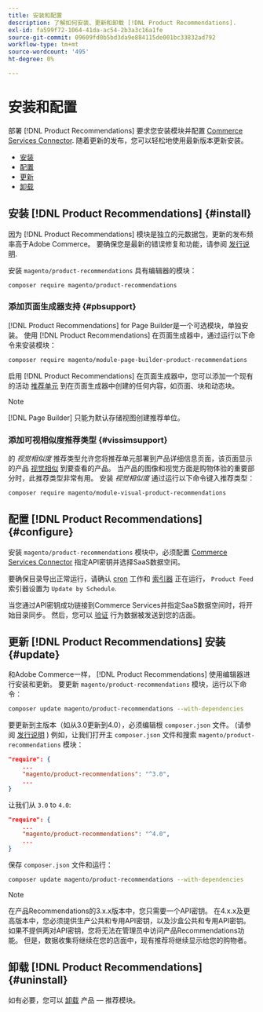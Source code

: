 ```yaml
---
title: 安装和配置
description: 了解如何安装、更新和卸载 [!DNL Product Recommendations].
exl-id: fa599f72-1064-41da-ac54-2b3a3c16a1fe
source-git-commit: 09609fd0b5bd3da9e884115de001bc33832ad792
workflow-type: tm+mt
source-wordcount: '495'
ht-degree: 0%

---
```


# 安装和配置

部署 [!DNL Product Recommendations] 要求您安装模块并配置 [Commerce Services Connector](../landing/saas.md). 随着更新的发布，您可以轻松地使用最新版本更新安装。

- [安装](#install)
- [配置](#configure)
- [更新](#update)
- [卸载](#uninstall)

## 安装 [!DNL Product Recommendations] {#install}

因为 [!DNL Product Recommendations] 模块是独立的元数据包，更新的发布频率高于Adobe Commerce。 要确保您是最新的错误修复和功能，请参阅 [发行说明](release-notes.md).

安装 `magento/product-recommendations` 具有编辑器的模块：

```bash
composer require magento/product-recommendations
```

### 添加页面生成器支持 {#pbsupport}

[!DNL Product Recommendations] for Page Builder是一个可选模块，单独安装。 使用 [!DNL Product Recommendations] 在页面生成器中，通过运行以下命令来安装模块：

```bash
composer require magento/module-page-builder-product-recommendations
```

启用 [!DNL Product Recommendations] 在页面生成器中，您可以添加一个现有的活动 [推荐单元](https://docs.magento.com/user-guide/cms/page-builder-add-recommendations.html) 到在页面生成器中创建的任何内容，如页面、块和动态块。

>[!NOTE]
>
>[!DNL Page Builder] 只能为默认存储视图创建推荐单位。

### 添加可视相似度推荐类型 {#vissimsupport}

的 _视觉相似度_ 推荐类型允许您将推荐单元部署到产品详细信息页面，该页面显示的产品 [视觉相似](type.md#visualsim) 到要查看的产品。 当产品的图像和视觉方面是购物体验的重要部分时，此推荐类型非常有用。 安装 _视觉相似度_ 通过运行以下命令键入推荐类型：

```bash
composer require magento/module-visual-product-recommendations
```

## 配置 [!DNL Product Recommendations] {#configure}

安装 `magento/product-recommendations` 模块中，必须配置 [Commerce Services Connector](https://docs.magento.com/user-guide/configuration/services/saas.html) 指定API密钥并选择SaaS数据空间。

要确保目录导出正常运行，请确认 [cron](https://devdocs.magento.com/guides/v2.4/config-guide/cli/config-cli-subcommands-cron.html) 工作和 [索引器](https://devdocs.magento.com/guides/v2.4/config-guide/cli/config-cli-subcommands-index.html) 正在运行， `Product Feed` 索引器设置为 `Update by Schedule`.

当您通过API密钥成功链接到Commerce Services并指定SaaS数据空间时，将开始目录同步。 然后，您可以 [验证](verify.md) 行为数据被发送到您的店面。

## 更新 [!DNL Product Recommendations] 安装 {#update}

和Adobe Commerce一样， [!DNL Product Recommendations] 使用编辑器进行安装和更新。 要更新 `magento/product-recommendations` 模块，运行以下命令：

```bash
composer update magento/product-recommendations --with-dependencies
```

要更新到主版本（如从3.0更新到4.0），必须编辑根 `composer.json` 文件。 (请参阅 [发行说明](release-notes.md) ) 例如，让我们打开主 `composer.json` 文件和搜索 `magento/product-recommendations` 模块：

```json
"require": {
    ...
    "magento/product-recommendations": "^3.0",
    ...
}
```

让我们从 `3.0` to `4.0`:

```json
"require": {
    ...
    "magento/product-recommendations": "^4.0",
    ...
}
```

保存 `composer.json` 文件和运行：

```bash
composer update magento/product-recommendations --with-dependencies
```

>[!NOTE]
>
> 在产品Recommendations的3.x.x版本中，您只需要一个API密钥。 在4.x.x及更高版本中，您必须提供生产公共和专用API密钥，以及沙盒公共和专用API密钥。 如果不提供两对API密钥，您将无法在管理员中访问产品Recommendations功能。 但是，数据收集将继续在您的店面中，现有推荐将继续显示给您的购物者。

## 卸载 [!DNL Product Recommendations] {#uninstall}

如有必要，您可以 [卸载](https://devdocs.magento.com/guides/v2.4/install-gde/install/cli/install-cli-uninstall-mods.html) 产品 — 推荐模块。
